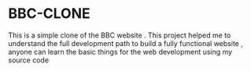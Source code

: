 # BBC-CLONE
This is a simple clone of the BBC website . This project helped me to understand the full development path to build a fully functional website , anyone can learn the basic things for the web development  using my source code
